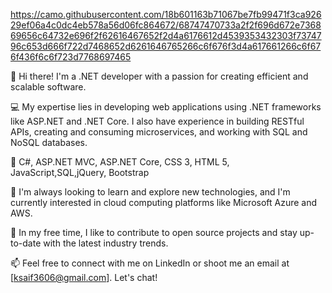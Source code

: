 https://camo.githubusercontent.com/18b601163b71067be7fb99471f3ca92629ef06a4c0dc4eb578a56d06fc864672/68747470733a2f2f696d672e736869656c64732e696f2f62616467652f2d4a6176612d4539353432303f7374796c653d666f722d7468652d6261646765266c6f676f3d4a617661266c6f676f436f6c6f723d7768697465

👋 Hi there! I'm a .NET developer with a passion for creating efficient and scalable software.

💻 My expertise lies in developing web applications using .NET frameworks like ASP.NET and .NET Core. I also have experience in building RESTful APIs, creating and consuming microservices, and working with SQL and NoSQL databases.

💪 C#, ASP.NET MVC, ASP.NET Core, CSS 3, HTML 5, JavaScript,SQL,jQuery, Bootstrap

🚀 I'm always looking to learn and explore new technologies, and I'm currently interested in cloud computing platforms like Microsoft Azure and AWS.

🌱 In my free time, I like to contribute to open source projects and stay up-to-date with the latest industry trends.

📫 Feel free to connect with me on LinkedIn or shoot me an email at [ksaif3606@gmail.com]. Let's chat! 
<!---
khansaif7887/khansaif7887 is a ✨ special ✨ repository because its `README.md` (this file) appears on your GitHub profile.
You can click the Preview link to take a look at your changes.
--->
